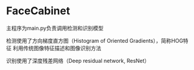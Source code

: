 # FaceCabinet
主程序为main.py负责调用检测和识别模型

检测使用了方向梯度直方图（Histogram of Oriented Gradients），简称HOG特征
利用传统图像特征描述和图像识别方法

识别使用了深度残差网络（Deep residual network, ResNet）
